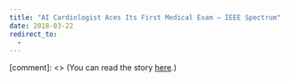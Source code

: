 ```yaml
---
title: "AI Cardiologist Aces Its First Medical Exam — IEEE Spectrum"
date: 2018-03-22
redirect_to:
  -
---
```


[comment]: <> (You can read the story [here](https://spectrum.ieee.org/the-human-os/biomedical/diagnostics/ai-cardiologist-aces-its-first-medical-exam).)

